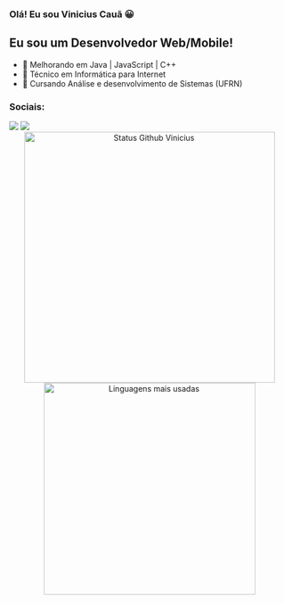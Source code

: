 ### Olá! Eu sou Vinicius Cauã 😀

## Eu sou um Desenvolvedor Web/Mobile!

- 🌱  Melhorando em Java | JavaScript | C++
- 👯  Técnico em Informática para Internet
- 🥅  Cursando Análise e desenvolvimento de Sistemas (UFRN)

### Sociais:

<div>
  <a href="https://instagram.com/oviniciuscaua" target="_blank"><img src="https://img.shields.io/badge/-Instagram-%23E4405F?style=for-the-badge&logo=instagram&logoColor=white" target="_blank"></a>
  <a href="https://www.linkedin.com/in/vinicius-cau%C3%A3-792682205/" target="_blank"><img src="https://img.shields.io/badge/-LinkedIn-%230077B5?style=for-the-badge&logo=linkedin&logoColor=white" target="_blank"></a> 
</div>

<div align="center">
<img width="450em" alt="Status Github Vinicius" src="https://github-readme-stats.vercel.app/api?username=viniciuscaua&show_icons=true&theme=dracula" />
<img width="380em" alt="Linguagens mais usadas" src="https://github-readme-stats.vercel.app/api/top-langs/?username=viniciuscaua&layout=compact&theme=dracula"/>
</div>
